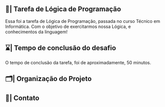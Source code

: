  ## 📑| Tarefa de Lógica de Programação

  Essa foi a tarefa de Lógica de Programação, passada no curso Técnico em Informática. Com o objetivo de exercitarmos nossa Lógica, e conhecimentos da linguagem!
   
## ⌛| Tempo de conclusão do desafio
 
  O tempo de conclusão da tarefa, foi de aproximadamente, 50 minutos.   
    
## 🗂️| Organização do Projeto     
               
                                                                    
                                                          
                                                     
## 📱| Contato                 
           
         
    
      
    
   


 
 

 






